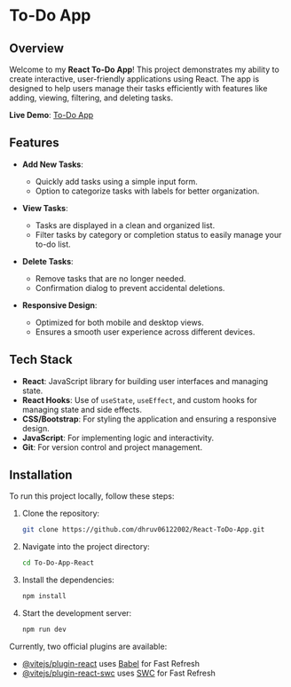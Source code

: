 # To-Do App

## Overview

Welcome to my **React To-Do App**! This project demonstrates my ability to create interactive, user-friendly applications using React. The app is designed to help users manage their tasks efficiently with features like adding, viewing, filtering, and deleting tasks.

**Live Demo**: [To-Do App](https://dhruv06122002.github.io/React-ToDo-App/)

## Features

- **Add New Tasks**:

  - Quickly add tasks using a simple input form.
  - Option to categorize tasks with labels for better organization.

- **View Tasks**:

  - Tasks are displayed in a clean and organized list.
  - Filter tasks by category or completion status to easily manage your to-do list.

- **Delete Tasks**:

  - Remove tasks that are no longer needed.
  - Confirmation dialog to prevent accidental deletions.

- **Responsive Design**:
  - Optimized for both mobile and desktop views.
  - Ensures a smooth user experience across different devices.

## Tech Stack

- **React**: JavaScript library for building user interfaces and managing state.
- **React Hooks**: Use of `useState`, `useEffect`, and custom hooks for managing state and side effects.
- **CSS/Bootstrap**: For styling the application and ensuring a responsive design.
- **JavaScript**: For implementing logic and interactivity.
- **Git**: For version control and project management.

## Installation

To run this project locally, follow these steps:

1. Clone the repository:

   ```bash
   git clone https://github.com/dhruv06122002/React-ToDo-App.git

   ```

2. Navigate into the project directory:

   ```bash
   cd To-Do-App-React


   ```

3. Install the dependencies:

   ```bash
   npm install

   ```

4. Start the development server:

   ```bash
   npm run dev
   ```

Currently, two official plugins are available:

- [@vitejs/plugin-react](https://github.com/vitejs/vite-plugin-react/blob/main/packages/plugin-react/README.md) uses [Babel](https://babeljs.io/) for Fast Refresh
- [@vitejs/plugin-react-swc](https://github.com/vitejs/vite-plugin-react-swc) uses [SWC](https://swc.rs/) for Fast Refresh
